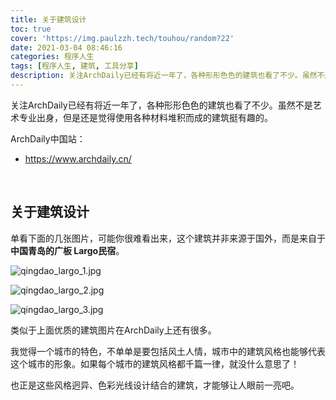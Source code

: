 ```yaml
---
title: 关于建筑设计
toc: true
cover: 'https://img.paulzzh.tech/touhou/random?22'
date: 2021-03-04 08:46:16
categories: 程序人生
tags: [程序人生, 建筑, 工具分享]
description: 关注ArchDaily已经有将近一年了，各种形形色色的建筑也看了不少。虽然不是艺术专业出身，但是还是觉得使用各种材料堆积而成的建筑挺有趣的。
---
```


关注ArchDaily已经有将近一年了，各种形形色色的建筑也看了不少。虽然不是艺术专业出身，但是还是觉得使用各种材料堆积而成的建筑挺有趣的。

ArchDaily中国站：

-   https://www.archdaily.cn/

<br/>

<!--more-->

## **关于建筑设计**

单看下面的几张图片，可能你很难看出来，这个建筑并非来源于国外，而是来自于**中国青岛的广板 Largo民宿**。

![qingdao_largo_1.jpg](https://raw.fastgit.org/JasonkayZK/blog_static/master/images/qingdao_largo_1.jpg)

![qingdao_largo_2.jpg](https://raw.fastgit.org/JasonkayZK/blog_static/master/images/qingdao_largo_2.jpg)

![qingdao_largo_3.jpg](https://raw.fastgit.org/JasonkayZK/blog_static/master/images/qingdao_largo_3.jpg)

类似于上面优质的建筑图片在ArchDaily上还有很多。

我觉得一个城市的特色，不单单是要包括风土人情，城市中的建筑风格也能够代表这个城市的形象。如果每个城市的建筑风格都千篇一律，就没什么意思了！

也正是这些风格迥异、色彩光线设计结合的建筑，才能够让人眼前一亮吧。

<br/>